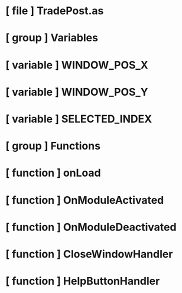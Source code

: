# [ file ] TradePost.as

# [ group ] Variables

# [ variable ] WINDOW_POS_X

# [ variable ] WINDOW_POS_Y

# [ variable ] SELECTED_INDEX

# [ group ] Functions

# [ function ] onLoad

# [ function ] OnModuleActivated

# [ function ] OnModuleDeactivated

# [ function ] CloseWindowHandler

# [ function ] HelpButtonHandler

